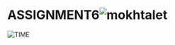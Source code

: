 # ASSIGNMENT6![mokhtalet](https://user-images.githubusercontent.com/100313500/165741546-c9e7643e-4306-49a1-9395-15550082239a.png)
![TIME](https://user-images.githubusercontent.com/100313500/165741751-296312b6-347e-4a33-ad25-e0ec28e7f765.png)
